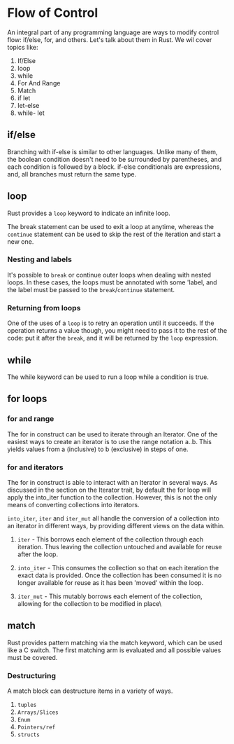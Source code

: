 # Flow of Control

An integral part of any programming language are ways to modify control flow: if/else, for, and others. Let's talk about them in Rust. We wil cover topics like:

1. If/Else
2. loop
3. while
4. For And Range
5. Match
6. if let
7. let-else
8. while- let


## if/else

Branching with if-else is similar to other languages. Unlike many of them, the boolean condition doesn't need to be surrounded by parentheses, and each condition is followed by a block. if-else conditionals are expressions, and, all branches must return the same type.

## loop

Rust provides a `loop` keyword to indicate an infinite loop.

The break statement can be used to exit a loop at anytime, whereas the `continue` statement can be used to skip the rest of the iteration and start a new one.


### Nesting and labels
It's possible to `break` or continue outer loops when dealing with nested loops. In these cases, the loops must be annotated with some 'label, and the label must be passed to the `break`/`continue` statement.


### Returning from loops
One of the uses of a `loop` is to retry an operation until it succeeds. If the operation returns a value though, you might need to pass it to the rest of the code: put it after the `break`, and it will be returned by the `loop` expression.

## while
The while keyword can be used to run a loop while a condition is true.

## for loops

### for and range

The for in construct can be used to iterate through an Iterator. One of the easiest ways to create an iterator is to use the range notation a..b. This yields values from a (inclusive) to b (exclusive) in steps of one.

### for and iterators
The for in construct is able to interact with an Iterator in several ways. As discussed in the section on the Iterator trait, by default the for loop will apply the into_iter function to the collection. However, this is not the only means of converting collections into iterators.

`into_iter`, `iter` and `iter_mut` all handle the conversion of a collection into an iterator in different ways, by providing different views on the data within.

1. `iter` - This borrows each element of the collection through each iteration. Thus leaving the collection untouched and available for reuse after the loop.

2. `into_iter` - This consumes the collection so that on each iteration the exact data is provided. Once the collection has been consumed it is no longer available for reuse as it has been 'moved' within the loop.

3. `iter_mut` - This mutably borrows each element of the collection, allowing for the collection to be modified in place\


## match
Rust provides pattern matching via the match keyword, which can be used like a C switch. The first matching arm is evaluated and all possible values must be covered.


### Destructuring
A match block can destructure items in a variety of ways.

1. `tuples`
2. `Arrays/Slices`
3. `Enum`
4. `Pointers/ref`
5. `structs`